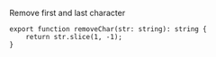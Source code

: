 Remove first and last character

    export function removeChar(str: string): string {
        return str.slice(1, -1);
    }
